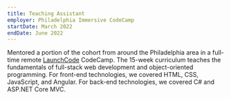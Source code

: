 ```yaml
---
title: Teaching Assistant
employer: Philadelphia Immersive CodeCamp
startDate: March 2022
endDate: June 2022
---
```


Mentored a portion of the cohort from around the Philadelphia area in a full-time remote [LaunchCode](https://launchcode.org) CodeCamp. The 15-week curriculum teaches the fundamentals of full-stack web development and object-oriented programming. For front-end technologies, we covered HTML, CSS, JavaScript, and Angular. For back-end technologies, we covered C# and ASP.NET Core MVC.
